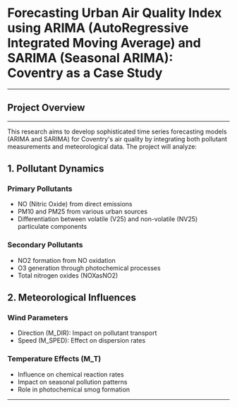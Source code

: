 # **Forecasting Urban Air Quality Index using ARIMA (AutoRegressive Integrated Moving Average) and SARIMA (Seasonal ARIMA): Coventry as a Case Study**
---
## Project Overview
---
This research aims to develop sophisticated time series forecasting models (ARIMA and SARIMA) for Coventry's air quality by integrating both pollutant measurements and meteorological data. The project will analyze:

## **1. Pollutant Dynamics**

### Primary Pollutants

* NO (Nitric Oxide) from direct emissions
* PM10 and PM25 from various urban sources
* Differentiation between volatile (V25) and non-volatile (NV25) particulate components

### Secondary Pollutants

* NO2 formation from NO oxidation
* O3 generation through photochemical processes
* Total nitrogen oxides (NOXasNO2)

## **2. Meteorological Influences**

### Wind Parameters

* Direction (M_DIR): Impact on pollutant transport
* Speed (M_SPED): Effect on dispersion rates

### Temperature Effects (M_T)

* Influence on chemical reaction rates
* Impact on seasonal pollution patterns
* Role in photochemical smog formation
---
